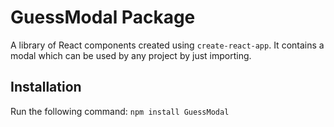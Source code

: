 # GuessModal Package
A library of React components created using `create-react-app`. It contains a modal which can be used by any project by just importing.
## Installation
Run the following command:
`npm install GuessModal`